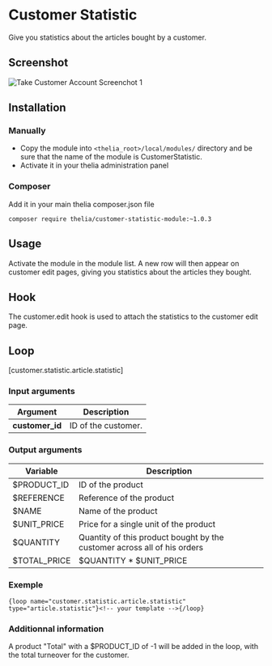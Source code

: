 # Customer Statistic

Give you statistics about the articles bought by a customer.

## Screenshot

![Take Customer Account Screenchot 1](https://github.com/thelia-modules/CustomerStatistic/blob/master/Screenshots/screenshot1.png)

## Installation

### Manually

* Copy the module into ```<thelia_root>/local/modules/``` directory and be sure that the name of the module is CustomerStatistic.
* Activate it in your thelia administration panel

### Composer

Add it in your main thelia composer.json file

```
composer require thelia/customer-statistic-module:~1.0.3
```

## Usage

Activate the module in the module list. A new row will then appear on customer edit pages,
giving you statistics about the articles they bought.

## Hook

The customer.edit hook is used to attach the statistics to the customer edit page.

## Loop

[customer.statistic.article.statistic]

### Input arguments

|Argument |Description |
|---      |--- |
|**customer_id** | ID of the customer. |

### Output arguments

|Variable   |Description |
|---        |--- |
|$PRODUCT_ID    | ID of the product |
|$REFERENCE    | Reference of the product |
|$NAME    | Name of the product |
|$UNIT_PRICE    | Price for a single unit of the product |
|$QUANTITY    | Quantity of this product bought by the customer across all of his orders |
|$TOTAL_PRICE    | $QUANTITY * $UNIT_PRICE |

### Exemple

```{loop name="customer.statistic.article.statistic" type="article.statistic"}<!-- your template -->{/loop}```

### Additionnal information

A product "Total" with a $PRODUCT_ID of -1 will be added in the loop, with the total turneover for the customer.
